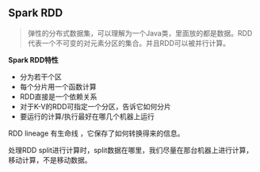 ## Spark RDD

>弹性的分布式数据集，可以理解为一个Java类，里面放的都是数据。RDD代表一个不可变的对元素分区的集合。并且RDD可以被并行计算。


**Spark RDD特性**

* 分为若干个区
* 每个分片用一个函数计算
* RDD直接是一个依赖关系
* 对于K-V的RDD可指定一个分区，告诉它如何分片
* 要运行的计算/执行最好在哪几个机器上运行

RDD lineage 有生命线 ，它保存了如何转换得来的信息。

处理RDD split进行计算时，split数据在哪里，我们尽量在那台机器上进行计算，移动计算，不是移动数据。
